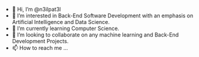 - 👋 Hi, I’m @n3ilpat3l
- 👀 I’m interested in Back-End Software Development with an emphasis on Artificial Intelligence and Data Science.
- 🌱 I’m currently learning Computer Science.
- 💞️ I’m looking to collaborate on any machine learning and Back-End Development Projects.
- 📫 How to reach me ...

<!---
n3ilpat3l/n3ilpat3l is a ✨ special ✨ repository because its `README.md` (this file) appears on your GitHub profile.
You can click the Preview link to take a look at your changes.
--->
